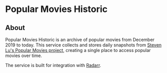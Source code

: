 # Popular Movies Historic

## About

Popular Movies Historic is an archive of popular movies from December 2019 to today. This service collects and stores daily snapshots from [Steven Lu's
Popular Movies project](https://github.com/sjlu/popular-movies), creating a single place to access popular movies over time.

The service is built for integration with [Radarr](https://radarr.video/).
